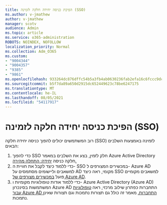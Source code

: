 ```yaml
---
title: הפיכת כניסה יחידה חלקה לזמינה (SSO)
ms.author: v-jmathew
author: v-jmathew
manager: scotv
audience: Admin
ms.topic: article
ms.service: o365-administration
ROBOTS: NOINDEX, NOFOLLOW
localization_priority: Normal
ms.collection: Adm_O365
ms.custom:
- "9004344"
- "9004357"
- "9385"
- "9861"
ms.openlocfilehash: 933264dc876dffc54b5a3fb4ab0630236fab2efa16c6fccc9dc31716cf366129
ms.sourcegitcommit: b5f7da89a650d2915dc652449623c78be6247175
ms.translationtype: MT
ms.contentlocale: he-IL
ms.lasthandoff: 08/05/2021
ms.locfileid: "54117917"
---
```

# <a name="enable-seamless-single-sign-on-sso"></a>הפיכת כניסה יחידה חלקה לזמינה (SSO)

רוב המשתמשים יכולים להפוך כניסה יחידה חלקה (SSO) לזמינה באמצעות השלבים הבאים:

1. כדי להפוך SSO חלק לזמין, בצע את השלבים במאמר Azure Active Directory חלקה כניסה [יחידה: התחלה מהירה.](https://docs.microsoft.com/azure/active-directory/hybrid/how-to-connect-sso-quick-start)
2. כדי ללמוד כיצד לקבל את חוויית ה- SSO במכשירים המצורפים ל- Azure AD למשאבים וליישומים מסתמסים על AD מקומי, ראה כיצד SSO למשאבים מקומיים פועל [במכשירים מצורפים של Azure AD](https://docs.microsoft.com/azure/active-directory/devices/azuread-join-sso).
3. כדי ללמוד אודות טופולוגיות מקומיות ו- Azure Active Directory (Azure AD) המשתמשות בסינכרון Azure AD התחברות כפתרון שילוב מרכזי, ראה [טופולוגיות עבור Azure AD התחברות.](https://docs.microsoft.com/azure/active-directory/hybrid/plan-connect-topologies) מאמר זה כולל גם תצורות נתמכות וגם תצורות שאינן נתמכות.
